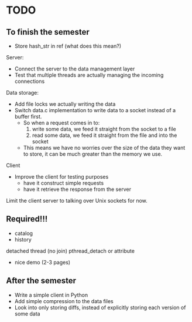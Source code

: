 # TODO

## To finish the semester

* Store hash_str in ref (what does this mean?)

Server:
* Connect the server to the data management layer
* Test that multiple threads are actually managing the incoming connections

Data storage:
* Add file locks we actually writing the data
* Switch data.c implementation to write data to a socket instead of a buffer first.
  * So when a request comes in to:
	1. write some data, we feed it straight from the socket to a file
	2. read some data, we feed it straight from the file and into the socket
  * This means we have no worries over the size of the data they want to store, it can be much greater than the memory we use.

Client
* Improve the client for testing purposes
  * have it construct simple requests
  * have it retrieve the response from the server


Limit the client server to talking over Unix sockets for now.


## Required!!!

* catalog
* history

detached thread (no join)
	pthread_detach or attribute

* nice demo (2-3 pages)

## After the semester

* Write a simple client in Python
* Add simple compression to the data files
* Look into only storing diffs, instead of explicitly storing each version of some data


